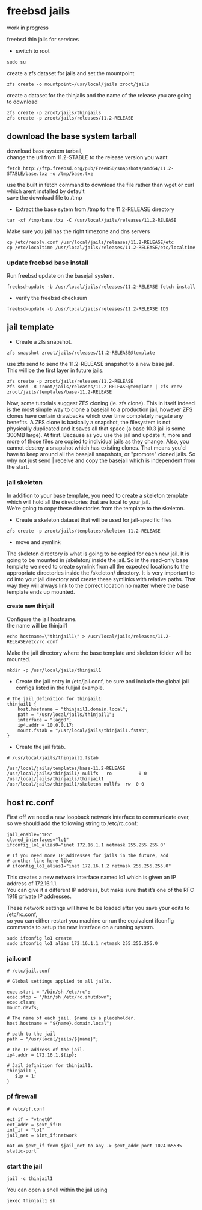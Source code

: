 # freebsd jails

work in progress

freebsd thin jails for services

* switch to root

```
sudo su
```

create a zfs dataset for jails and set the mountpoint

```
zfs create -o mountpoint=/usr/local/jails zroot/jails
```

create a dataset for the thinjails and the name of the release you are going to download

```
zfs create -p zroot/jails/thinjails
zfs create -p zroot/jails/releases/11.2-RELEASE
```

## download the base system tarball

download base system tarball,  
change the url from 11.2-STABLE to the release version you want

```
fetch http://ftp.freebsd.org/pub/FreeBSD/snapshots/amd64/11.2-STABLE/base.txz -o /tmp/base.txz
```

use the built in fetch command to download the file rather than wget or curl which arent installed by default  
save the download file to /tmp


* Extract the base sytem from /tmp to the 11.2-RELEASE directory

```
tar -xf /tmp/base.txz -C /usr/local/jails/releases/11.2-RELEASE
```

Make sure you jail has the right timezone and dns servers

```
cp /etc/resolv.conf /usr/local/jails/releases/11.2-RELEASE/etc
cp /etc/localtime /usr/local/jails/releases/11.2-RELEASE/etc/localtime
```

### update freebsd base install

Run freebsd update on the basejail system.

```
freebsd-update -b /usr/local/jails/releases/11.2-RELEASE fetch install
```

* verify the freebsd checksum

```
freebsd-update -b /usr/local/jails/releases/11.2-RELEASE IDS
```

## jail template


* Create a zfs snapshot.

```
zfs snapshot zroot/jails/releases/11.2-RELEASE@template
```

use zfs send to send the 11.2-RELEASE snapshot to a new base jail.  
This will be the first layer in future jails.

```
zfs create -p zroot/jails/releases/11.2-RELEASE
zfs send -R zroot/jails/releases/11.2-RELEASE@template | zfs recv zroot/jails/templates/base-11.2-RELEASE
```

Now, some tutorials suggest ZFS cloning (ie. zfs clone). This in itself indeed is the most simple way to clone a basejail to a production jail, however ZFS clones have certain drawbacks which over time completely negate any benefits. A ZFS clone is basically a snapshot, the filesystem is not physically duplicated and it saves all that space (a base 10.3 jail is some 300MB large). At first. Because as you use the jail and update it, more and more of those files are copied to individual jails as they change. Also, you cannot destroy a snapshot which has existing clones. That means you'd have to keep around all the basejail snapshots, or "promote" cloned jails. So why not just send | receive and copy the basejail which is independent from the start. 


### jail skeleton

In addition to your base template, you need to create a skeleton template which will hold all the directories that are local to your jail.  
We’re going to copy these directories from the template to the skeleton.

* Create a skeleton dataset that will be used for jail-specific files

```
zfs create -p zroot/jails/templates/skeleton-11.2-RELEASE
```

* move and symlink

The skeleton directory is what is going to be copied for each new jail. It is going to be mounted in /skeleton/ inside the jail. So in the read-only base template we need to create symlink from all the expected locations to the appropriate directories inside the /skeleton/ directory. It is very important to cd into your jail directory and create these symlinks with relative paths. That way they will always link to the correct location no matter where the base template ends up mounted.

#### create new thinjail

Configure the jail hostname.  
the name will be thinjail1

```
echo hostname=\"thinjail1\" > /usr/local/jails/releases/11.2-RELEASE/etc/rc.conf
```

Make the jail directory where the base template and skeleton folder will be mounted.

```
mkdir -p /usr/local/jails/thinjail1
```

* Create the jail entry in /etc/jail.conf, be sure and include the global jail configs listed in the fulljail example.

```
# The jail definition for thinjail1
thinjail1 {
    host.hostname = "thinjail1.domain.local";
    path = "/usr/local/jails/thinjail1";
    interface = "lagg0";
    ip4.addr = 10.0.0.17;
    mount.fstab = "/usr/local/jails/thinjail1.fstab";
}
```

* Create the jail fstab.

```
# /usr/local/jails/thinjail1.fstab

/usr/local/jails/templates/base-11.2-RELEASE  /usr/local/jails/thinjail1/ nullfs   ro          0 0
/usr/local/jails/thinjails/thinjail1     /usr/local/jails/thinjail1/skeleton nullfs  rw  0 0
```

## host rc.conf

First off we need a new loopback network interface to communicate over, so we should add the following string to /etc/rc.conf:

```
jail_enable="YES"
cloned_interfaces="lo1"
ifconfig_lo1_alias0="inet 172.16.1.1 netmask 255.255.255.0"

# If you need more IP addresses for jails in the future, add
# another line here like
# ifconfig_lo1_alias1="inet 172.16.1.2 netmask 255.255.255.0"
```

This creates a new network interface named lo1 which is given an IP address of 172.16.1.1.  
You can give it a different IP address, but make sure that it’s one of the RFC 1918 private IP addresses.

These network settings will have to be loaded after you save your edits to /etc/rc.conf,  
so you can either restart you machine or run the equivalent ifconfig commands to setup the new interface on a running system.

```
sudo ifconfig lo1 create
sudo ifconfig lo1 alias 172.16.1.1 netmask 255.255.255.0
```

### jail.conf

```
# /etc/jail.conf

# Global settings applied to all jails.

exec.start = "/bin/sh /etc/rc";
exec.stop = "/bin/sh /etc/rc.shutdown";
exec.clean;
mount.devfs;

# The name of each jail. $name is a placeholder.
host.hostname = "${name}.domain.local";

# path to the jail
path = "/usr/local/jails/${name}";

# The IP address of the jail.
ip4.addr = 172.16.1.${ip};

# Jail definition for thinjail1.
thinjail1 {
   $ip = 1;
}
```

### pf firewall

```
# /etc/pf.conf

ext_if = "vtnet0"
ext_addr = $ext_if:0
int_if = "lo1"
jail_net = $int_if:network

nat on $ext_if from $jail_net to any -> $ext_addr port 1024:65535 static-port 
```

### start the jail

```
jail -c thinjail1
```

You can open a shell within the jail using

```
jexec thinjail1 sh
```
